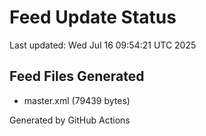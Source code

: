 # Feed Update Status
Last updated: Wed Jul 16 09:54:21 UTC 2025

## Feed Files Generated
- master.xml (79439 bytes)

Generated by GitHub Actions
